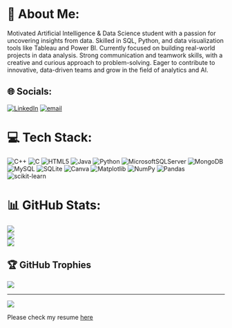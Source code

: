 # 💫 About Me:
Motivated Artificial Intelligence & Data Science student with a passion for uncovering insights from data. Skilled in SQL, Python, and data visualization tools like Tableau and Power BI. Currently focused on building real-world projects in data analysis. Strong communication and teamwork skills, with a creative and curious approach to problem-solving. Eager to contribute to innovative, data-driven teams and grow in the field of analytics and AI.


## 🌐 Socials:
[![LinkedIn](https://img.shields.io/badge/LinkedIn-%230077B5.svg?logo=linkedin&logoColor=white)](https://www.linkedin.com/in/nikita-jadhao-40450b286/) [![email](https://img.shields.io/badge/Email-D14836?logo=gmail&logoColor=white)](mailto:nikkij1805@gmail.com) 

# 💻 Tech Stack:
![C++](https://img.shields.io/badge/c++-%2300599C.svg?style=for-the-badge&logo=c%2B%2B&logoColor=white) ![C](https://img.shields.io/badge/c-%2300599C.svg?style=for-the-badge&logo=c&logoColor=white) ![HTML5](https://img.shields.io/badge/html5-%23E34F26.svg?style=for-the-badge&logo=html5&logoColor=white) ![Java](https://img.shields.io/badge/java-%23ED8B00.svg?style=for-the-badge&logo=openjdk&logoColor=white) ![Python](https://img.shields.io/badge/python-3670A0?style=for-the-badge&logo=python&logoColor=ffdd54) ![MicrosoftSQLServer](https://img.shields.io/badge/Microsoft%20SQL%20Server-CC2927?style=for-the-badge&logo=microsoft%20sql%20server&logoColor=white) ![MongoDB](https://img.shields.io/badge/MongoDB-%234ea94b.svg?style=for-the-badge&logo=mongodb&logoColor=white) ![MySQL](https://img.shields.io/badge/mysql-4479A1.svg?style=for-the-badge&logo=mysql&logoColor=white) ![SQLite](https://img.shields.io/badge/sqlite-%2307405e.svg?style=for-the-badge&logo=sqlite&logoColor=white) ![Canva](https://img.shields.io/badge/Canva-%2300C4CC.svg?style=for-the-badge&logo=Canva&logoColor=white) ![Matplotlib](https://img.shields.io/badge/Matplotlib-%23ffffff.svg?style=for-the-badge&logo=Matplotlib&logoColor=black) ![NumPy](https://img.shields.io/badge/numpy-%23013243.svg?style=for-the-badge&logo=numpy&logoColor=white) ![Pandas](https://img.shields.io/badge/pandas-%23150458.svg?style=for-the-badge&logo=pandas&logoColor=white) ![scikit-learn](https://img.shields.io/badge/scikit--learn-%23F7931E.svg?style=for-the-badge&logo=scikit-learn&logoColor=white)
# 📊 GitHub Stats:
![](https://github-readme-stats.vercel.app/api?username=NIKITA-1805&theme=dark&hide_border=false&include_all_commits=false&count_private=false)<br/>
![](https://nirzak-streak-stats.vercel.app/?user=NIKITA-1805&theme=dark&hide_border=false)<br/>
![](https://github-readme-stats.vercel.app/api/top-langs/?username=NIKITA-1805&theme=dark&hide_border=false&include_all_commits=false&count_private=false&layout=compact)

## 🏆 GitHub Trophies
![](https://github-profile-trophy.vercel.app/?username=NIKITA-1805&theme=radical&no-frame=false&no-bg=true&margin-w=4)

---
[![](https://visitcount.itsvg.in/api?id=NIKITA-1805&icon=0&color=0)](https://visitcount.itsvg.in)


Please check my resume [here](https://drive.google.com/file/d/1s2etwNORU3LMW-Acqw-il3KMvuaFf7_Q/view?usp=sharing) 

<!-- Proudly created with GPRM ( https://gprm.itsvg.in ) -->
